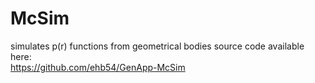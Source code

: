 # McSim
simulates p(r) functions from geometrical bodies
source code available here:     
https://github.com/ehb54/GenApp-McSim    
